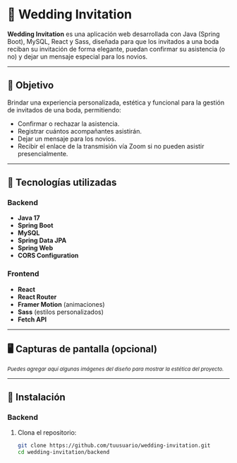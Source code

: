 # 💍 Wedding Invitation

**Wedding Invitation** es una aplicación web desarrollada con Java (Spring Boot), MySQL, React y Sass, diseñada para que los invitados a una boda reciban su invitación de forma elegante, puedan confirmar su asistencia (o no) y dejar un mensaje especial para los novios.

---

## 🎯 Objetivo

Brindar una experiencia personalizada, estética y funcional para la gestión de invitados de una boda, permitiendo:

- Confirmar o rechazar la asistencia.
- Registrar cuántos acompañantes asistirán.
- Dejar un mensaje para los novios.
- Recibir el enlace de la transmisión vía Zoom si no pueden asistir presencialmente.

---

## 🧰 Tecnologías utilizadas

### Backend
- **Java 17**
- **Spring Boot**
- **MySQL**
- **Spring Data JPA**
- **Spring Web**
- **CORS Configuration**

### Frontend
- **React**
- **React Router**
- **Framer Motion** (animaciones)
- **Sass** (estilos personalizados)
- **Fetch API**

---

## 🖥️ Capturas de pantalla (opcional)
<sub>*Puedes agregar aquí algunas imágenes del diseño para mostrar la estética del proyecto.*</sub>

---

## 🚀 Instalación

### Backend

1. Clona el repositorio:
   ```bash
   git clone https://github.com/tuusuario/wedding-invitation.git
   cd wedding-invitation/backend
